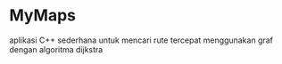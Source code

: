 # MyMaps
aplikasi C++ sederhana untuk mencari rute tercepat menggunakan graf dengan algoritma dijkstra

